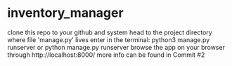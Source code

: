# inventory_manager
clone this repo to your github and system
head to the project directory where file 'manage.py' lives
enter in the terminal:
python3 manage.py runserver
or
python manage.py runserver
browse the app on your browser through http://localhost:8000/
more info can be found in Commit #2
